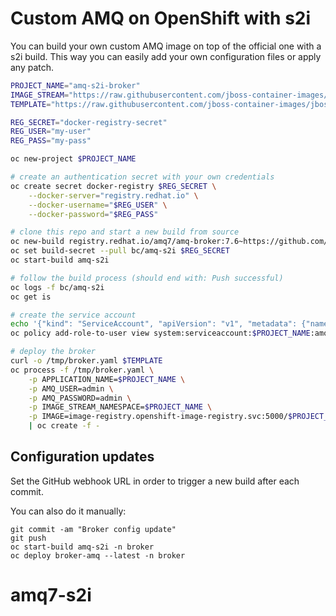 # Custom AMQ on OpenShift with s2i

You can build your own custom AMQ image on top of the official one with a s2i build.
This way you can easily add your own configuration files or apply any patch.
```sh
PROJECT_NAME="amq-s2i-broker"
IMAGE_STREAM="https://raw.githubusercontent.com/jboss-container-images/jboss-amq-7-broker-openshift-image/76-7.6.0.GA/amq-broker-7-image-streams.yaml"
TEMPLATE="https://raw.githubusercontent.com/jboss-container-images/jboss-amq-7-broker-openshift-image/76-7.6.0.GA/templates/amq-broker-76-basic.yaml"

REG_SECRET="docker-registry-secret"
REG_USER="my-user"
REG_PASS="my-pass"

oc new-project $PROJECT_NAME

# create an authentication secret with your own credentials
oc create secret docker-registry $REG_SECRET \
    --docker-server="registry.redhat.io" \
    --docker-username="$REG_USER" \
    --docker-password="$REG_PASS"

# clone this repo and start a new build from source
oc new-build registry.redhat.io/amq7/amq-broker:7.6~https://github.com/TomRoss/amq7-s2i.git
oc set build-secret --pull bc/amq-s2i $REG_SECRET
oc start-build amq-s2i

# follow the build process (should end with: Push successful)
oc logs -f bc/amq-s2i
oc get is

# create the service account
echo '{"kind": "ServiceAccount", "apiVersion": "v1", "metadata": {"name": "amq-service-account"}}' | oc create -f -
oc policy add-role-to-user view system:serviceaccount:$PROJECT_NAME:amq-service-account

# deploy the broker
curl -o /tmp/broker.yaml $TEMPLATE
oc process -f /tmp/broker.yaml \
    -p APPLICATION_NAME=$PROJECT_NAME \
    -p AMQ_USER=admin \
    -p AMQ_PASSWORD=admin \
    -p IMAGE_STREAM_NAMESPACE=$PROJECT_NAME \
    -p IMAGE=image-registry.openshift-image-registry.svc:5000/$PROJECT_NAME/amq-s2i \
    | oc create -f -
```

## Configuration updates

Set the GitHub webhook URL in order to trigger a new build after each commit.

You can also do it manually:
```
git commit -am "Broker config update"
git push
oc start-build amq-s2i -n broker
oc deploy broker-amq --latest -n broker
```
# amq7-s2i